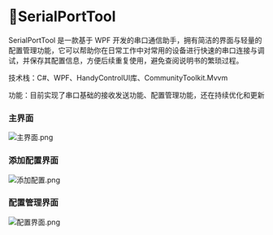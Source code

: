 # 🔌SerialPortTool

SerialPortTool 是一款基于 WPF 开发的串口通信助手，拥有简洁的界面与轻量的配置管理功能，它可以帮助你在日常工作中对常用的设备进行快速的串口连接与调试，并保存其配置信息，方便后续重复使用，避免查阅说明书的繁琐过程。

技术栈：C#、WPF、HandyControlUI库、CommunityToolkit.Mvvm

功能：目前实现了串口基础的接收发送功能、配置管理功能，还在持续优化和更新

### 主界面
![主界面.png](https://s2.loli.net/2025/02/20/JTACqlgU6m3RWbw.jpg)

### 添加配置界面
![添加配置.png](https://s2.loli.net/2025/02/20/uoUbBqWSDI3Jr8P.jpg)

### 配置管理界面
![配置界面.png](https://s2.loli.net/2025/02/20/EYfBmHg2FhNovDw.jpg)
